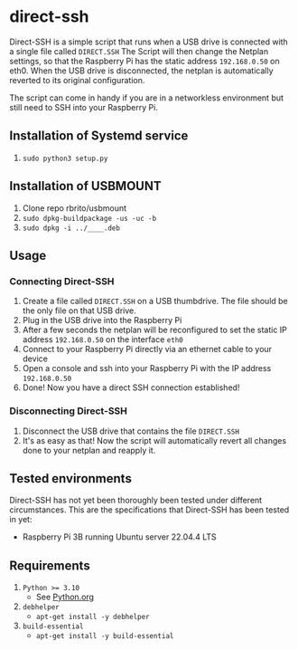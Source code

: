 # direct-ssh

Direct-SSH is a simple script that runs when a USB drive is connected with a single file called `DIRECT.SSH` The Script will then change the Netplan settings, so that the Raspberry Pi has the static address `192.168.0.50` on eth0. When the USB drive is disconnected, the netplan is automatically reverted to its original configuration.

The script can come in handy if you are in a networkless environment but still need to SSH into your Raspberry Pi.

## Installation of Systemd service

1. `sudo python3 setup.py`

## Installation of USBMOUNT

1. Clone repo rbrito/usbmount
2. `sudo dpkg-buildpackage -us -uc -b`
3. `sudo dpkg -i ../____.deb`

## Usage

### Connecting Direct-SSH

1. Create a file called `DIRECT.SSH` on a USB thumbdrive. The file should be the only file on that USB drive.
2. Plug in the USB drive into the Raspberry Pi
3. After a few seconds the netplan will be reconfigured to set the static IP address `192.168.0.50` on the interface `eth0`
4. Connect to your Raspberry Pi directly via an ethernet cable to your device
5. Open a console and ssh into your Raspberry Pi with the IP address `192.168.0.50`
6. Done! Now you have a direct SSH connection established!

### Disconnecting Direct-SSH

1. Disconnect the USB drive that contains the file `DIRECT.SSH`
2. It's as easy as that! Now the script will automatically revert all changes done to your netplan and reapply it.

## Tested environments

Direct-SSH has not yet been thoroughly been tested under different circumstances. This are the specifications that Direct-SSH has been tested in yet:

* Raspberry Pi 3B running Ubuntu server 22.04.4 LTS

## Requirements

1. `Python >= 3.10`
    * See [Python.org](https://wiki.python.org/moin/BeginnersGuide)
2. `debhelper`
    * `apt-get install -y debhelper`
3. `build-essential`
    * `apt-get install -y build-essential`
